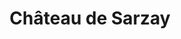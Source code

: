 ---
guid: "84beaf90b430"
title: "Château de Sarzay"
latlng: "46.600276, 1.906395"
videoId: "zOjtmq8nABU" 
---